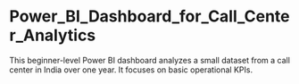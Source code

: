 # Power_BI_Dashboard_for_Call_Center_Analytics
This beginner-level Power BI dashboard analyzes a small dataset from a call center in India over one year. It focuses on basic operational KPIs.
